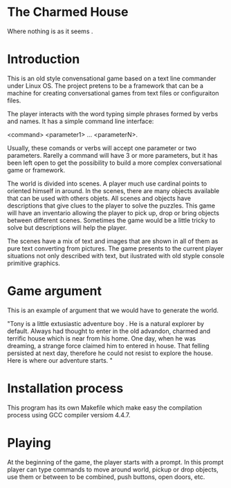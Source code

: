 # The Charmed House

Where nothing is as it seems .

# Introduction

This is an old style convensational game based on a text line commander under Linux OS. The project pretens to be a framework that can be a machine for creating conversational games from text files or configuraiton files. 

The player interacts with the word typing simple phrases formed by verbs and names. It has a simple command line interface: 

\<command\> \<parameter1\> ... \<parameterN\>. 

Usually, these comands or verbs will accept one parameter or two parameters. Rarelly a command will have 3 or more parameters, but it has been left open to get the possibility to build a more complex conversational game or framework. 

The world is divided into scenes. A player much use cardinal points to oriented himself in around. In the scenes, there are many objects available that can be used with others objets. All scenes and objects have descriptions that give clues to the player to solve the puzzles. This game will have an inventario allowing the player to pick up, drop or  bring objects between different scenes. Sometimes the game would be a little tricky to solve but descriptions will help the player.

The scenes have a mix of text and images that are shown in all of them as pure text converting from pictures. The game presents to the current player situations not only described with text, but ilustrated with old styple console primitive graphics.

# Game argument

This is an example of argument that we would have to generate the world.

"Tony is a little extusiastic adventure boy . He is a natural explorer by default. Always had thought to enter in the old advandon, charmed and terrific house which is near from his home. One day, when he was dreaming, a strange force claimed him to entered in house. That felling persisted at next day, therefore he could not resist to explore the house. Here is where our adventure starts. "

# Installation process

This program has its own Makefile which make easy the compilation process using GCC compiler versiom 4.4.7.

# Playing

At the beginning of the game, the player starts with a prompt. In this prompt player can type commands to move around world, pickup or drop objects, use them or between to be combined, push buttons, open doors, etc. 


